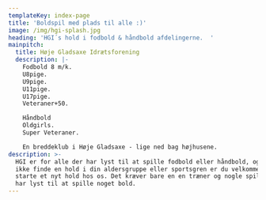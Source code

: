 ```yaml
---
templateKey: index-page
title: 'Boldspil med plads til alle :)'
image: /img/hgi-splash.jpg
heading: 'HGI´s hold i fodbold & håndbold afdelingerne.  '
mainpitch:
  title: Høje Gladsaxe Idrætsforening
  description: |-
    Fodbold 8 m/k.
    U8pige.
    U9pige.
    U11pige.
    U17pige.
    Veteraner+50.

    Håndbold
    Oldgirls.
    Super Veteraner.

    En breddeklub i Høje Gladsaxe - lige ned bag højhusene.
description: >-
  HGI er for alle der har lyst til at spille fodbold eller håndbold, og kan du
  ikke finde en hold i din aldersgruppe eller sportsgren er du velkommen til at
  starte et nyt hold hos os. Det kræver bare en en træner og nogle spiller som
  har lyst til at spille noget bold.
---
```


